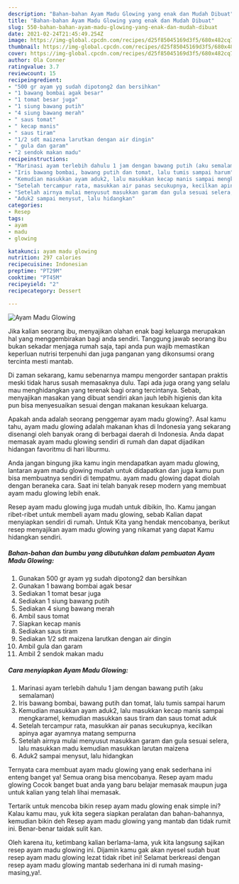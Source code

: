 ```yaml
---
description: "Bahan-bahan Ayam Madu Glowing yang enak dan Mudah Dibuat"
title: "Bahan-bahan Ayam Madu Glowing yang enak dan Mudah Dibuat"
slug: 550-bahan-bahan-ayam-madu-glowing-yang-enak-dan-mudah-dibuat
date: 2021-02-24T21:45:49.254Z
image: https://img-global.cpcdn.com/recipes/d25f85045169d3f5/680x482cq70/ayam-madu-glowing-foto-resep-utama.jpg
thumbnail: https://img-global.cpcdn.com/recipes/d25f85045169d3f5/680x482cq70/ayam-madu-glowing-foto-resep-utama.jpg
cover: https://img-global.cpcdn.com/recipes/d25f85045169d3f5/680x482cq70/ayam-madu-glowing-foto-resep-utama.jpg
author: Ola Conner
ratingvalue: 3.7
reviewcount: 15
recipeingredient:
- "500 gr ayam yg sudah dipotong2 dan bersihkan"
- "1 bawang bombai agak besar"
- "1 tomat besar juga"
- "1 siung bawang putih"
- "4 siung bawang merah"
- " saus tomat"
- " kecap manis"
- " saus tiram"
- "1/2 sdt maizena larutkan dengan air dingin"
- " gula dan garam"
- "2 sendok makan madu"
recipeinstructions:
- "Marinasi ayam terlebih dahulu 1 jam dengan bawang putih (aku semalaman)"
- "Iris bawang bombai, bawang putih dan tomat, lalu tumis sampai harum"
- "Kemudian masukkan ayam aduk2, lalu masukkan kecap manis sampai mengkaramel, kemudian masukkan saus tiram dan saus tomat aduk"
- "Setelah tercampur rata, masukkan air panas secukupnya, kecilkan apinya agar ayamnya matang sempurna"
- "Setelah airnya mulai menyusut masukkan garam dan gula sesuai selera, lalu masukkan madu kemudian masukkan larutan maizena"
- "Aduk2 sampai menysut, lalu hidangkan"
categories:
- Resep
tags:
- ayam
- madu
- glowing

katakunci: ayam madu glowing 
nutrition: 297 calories
recipecuisine: Indonesian
preptime: "PT29M"
cooktime: "PT45M"
recipeyield: "2"
recipecategory: Dessert

---
```



![Ayam Madu Glowing](https://img-global.cpcdn.com/recipes/d25f85045169d3f5/680x482cq70/ayam-madu-glowing-foto-resep-utama.jpg)

Jika kalian seorang ibu, menyajikan olahan enak bagi keluarga merupakan hal yang menggembirakan bagi anda sendiri. Tanggung jawab seorang ibu bukan sekadar menjaga rumah saja, tapi anda pun wajib memastikan keperluan nutrisi terpenuhi dan juga panganan yang dikonsumsi orang tercinta mesti mantab.

Di zaman  sekarang, kamu sebenarnya mampu mengorder santapan praktis meski tidak harus susah memasaknya dulu. Tapi ada juga orang yang selalu mau menghidangkan yang terenak bagi orang tercintanya. Sebab, menyajikan masakan yang dibuat sendiri akan jauh lebih higienis dan kita pun bisa menyesuaikan sesuai dengan makanan kesukaan keluarga. 



Apakah anda adalah seorang penggemar ayam madu glowing?. Asal kamu tahu, ayam madu glowing adalah makanan khas di Indonesia yang sekarang disenangi oleh banyak orang di berbagai daerah di Indonesia. Anda dapat memasak ayam madu glowing sendiri di rumah dan dapat dijadikan hidangan favoritmu di hari liburmu.

Anda jangan bingung jika kamu ingin mendapatkan ayam madu glowing, lantaran ayam madu glowing mudah untuk didapatkan dan juga kamu pun bisa membuatnya sendiri di tempatmu. ayam madu glowing dapat diolah dengan beraneka cara. Saat ini telah banyak resep modern yang membuat ayam madu glowing lebih enak.

Resep ayam madu glowing juga mudah untuk dibikin, lho. Kamu jangan ribet-ribet untuk membeli ayam madu glowing, sebab Kalian dapat menyiapkan sendiri di rumah. Untuk Kita yang hendak mencobanya, berikut resep menyajikan ayam madu glowing yang nikamat yang dapat Kamu hidangkan sendiri.

<!--inarticleads1-->

##### Bahan-bahan dan bumbu yang dibutuhkan dalam pembuatan Ayam Madu Glowing:

1. Gunakan 500 gr ayam yg sudah dipotong2 dan bersihkan
1. Gunakan 1 bawang bombai agak besar
1. Sediakan 1 tomat besar juga
1. Sediakan 1 siung bawang putih
1. Sediakan 4 siung bawang merah
1. Ambil  saus tomat
1. Siapkan  kecap manis
1. Sediakan  saus tiram
1. Sediakan 1/2 sdt maizena larutkan dengan air dingin
1. Ambil  gula dan garam
1. Ambil 2 sendok makan madu




<!--inarticleads2-->

##### Cara menyiapkan Ayam Madu Glowing:

1. Marinasi ayam terlebih dahulu 1 jam dengan bawang putih (aku semalaman)
1. Iris bawang bombai, bawang putih dan tomat, lalu tumis sampai harum
1. Kemudian masukkan ayam aduk2, lalu masukkan kecap manis sampai mengkaramel, kemudian masukkan saus tiram dan saus tomat aduk
1. Setelah tercampur rata, masukkan air panas secukupnya, kecilkan apinya agar ayamnya matang sempurna
1. Setelah airnya mulai menyusut masukkan garam dan gula sesuai selera, lalu masukkan madu kemudian masukkan larutan maizena
1. Aduk2 sampai menysut, lalu hidangkan




Ternyata cara membuat ayam madu glowing yang enak sederhana ini enteng banget ya! Semua orang bisa mencobanya. Resep ayam madu glowing Cocok banget buat anda yang baru belajar memasak maupun juga untuk kalian yang telah lihai memasak.

Tertarik untuk mencoba bikin resep ayam madu glowing enak simple ini? Kalau kamu mau, yuk kita segera siapkan peralatan dan bahan-bahannya, kemudian bikin deh Resep ayam madu glowing yang mantab dan tidak rumit ini. Benar-benar taidak sulit kan. 

Oleh karena itu, ketimbang kalian berlama-lama, yuk kita langsung sajikan resep ayam madu glowing ini. Dijamin kamu gak akan nyesel sudah buat resep ayam madu glowing lezat tidak ribet ini! Selamat berkreasi dengan resep ayam madu glowing mantab sederhana ini di rumah masing-masing,ya!.

